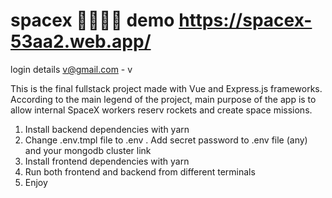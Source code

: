 # spacex 🚀👨🏻‍🚀 demo https://spacex-53aa2.web.app/  
login details v@gmail.com - v

This is the final fullstack project made with Vue and Express.js frameworks. According to the main legend of the project, main purpose of the app is to allow internal SpaceX workers reserv rockets and create space missions. 

1) Install backend dependencies with   yarn
2) Change .env.tmpl file to .env . Add secret password to .env file (any) and your mongodb cluster link
3) Install frontend dependencies with yarn
4) Run both frontend and backend from different terminals
5) Enjoy